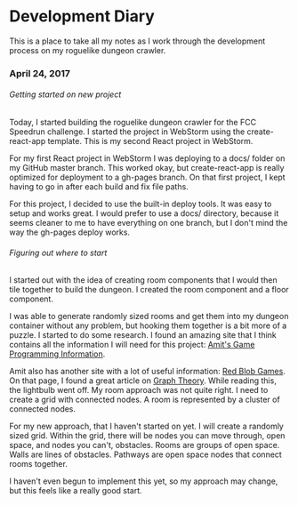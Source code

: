 # Development Diary

This is a place to take all my notes as I work through the development process on my roguelike dungeon crawler.

### April 24, 2017
###### Getting started on new project
Today, I started building the roguelike dungeon crawler for the FCC Speedrun challenge. I started the project in WebStorm using the create-react-app template. This is my second React project in WebStorm.

For my first React project in WebStorm I was deploying to a docs/ folder on my GitHub master branch. This worked okay, but create-react-app is really optimized for deployment to a gh-pages branch. On that first project, I kept having to go in after each build and fix file paths. 

For this project, I decided to use the built-in deploy tools. It was easy to setup and works great. I would prefer to use a docs/ directory, because it seems cleaner to me to have everything on one branch, but I don't mind the way the gh-pages deploy works.

###### Figuring out where to start
I started out with the idea of creating room components that I would then tile together to build the dungeon. I created the room component and a floor component. 

I was able to generate randomly sized rooms and get them into my dungeon container without any problem, but hooking them together is a bit more of a puzzle. I started to do some research. I found an amazing site that I think contains all the information I will need for this project: [Amit's Game Programming Information](http://www-cs-students.stanford.edu/~amitp/gameprog.html).

Amit also has another site with a lot of useful information: [Red Blob Games](http://www.redblobgames.com/). On that page, I found a great article on [Graph Theory](http://www.redblobgames.com/pathfinding/grids/graphs.html). While reading this, the lightbulb went off. My room approach was not quite right. I need to create a grid with connected nodes. A room is represented by a cluster of connected nodes. 

For my new approach, that I haven't started on yet. I will create a randomly sized grid. Within the grid, there will be nodes you can move through, open space, and nodes you can't, obstacles. Rooms are groups of open space. Walls are lines of obstacles. Pathways are open space nodes that connect rooms together.

I haven't even begun to implement this yet, so my approach may change, but this feels like a really good start. 
 
 